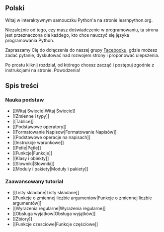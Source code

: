 Polski
------

Witaj w interaktywnym samouczku Python'a na stronie learnpython.org.

Niezależnie od tego, czy masz doświadczenie w programowaniu, ta strona jest przeznaczona dla każdego, kto chce nauczyć się języka programowania Python.

Zapraszamy Cię do dołączenia do naszej grupy <a href="http://www.facebook.com/groups/180708015327157/">Facebooku</a>, gdzie możesz zadać pytanie, dyskutować nad rozwojem strony i proponować ulepszenia.

Po prostu kliknij rozdział, od którego chcesz zacząć i postępuj zgodnie z instrukcjami na stronie. Powodzenia!

Spis treści
-----------

### Nauka podstaw
 - [[Witaj Swiecie|Witaj Świecie]]
 - [[Zmienne i typy]]
 - [[Tablice]]
 - [[Podstawowe operatory]]
 - [[Formatowanie Napisow|Formatowanie Napisów]]
 - [[Podstawowe operacje na napisach]]
 - [[Instrukcje warunkowe]]
 - [[Petle|Pętle]]
 - [[Funkcje|Funkcje]]
 - [[Klasy i obiekty]]
 - [[Slowniki|Słowniki]]
 - [[Moduly i pakiety|Moduły i pakiety]]

### Zaawansowany tutorial
- [[Listy skladane|Listy składane]]
- [[Funkcje o zmiennej liczbie argumentow|Funkcje o zmiennej liczbie argumentów]]
- [[Wyrazenia regularne|Wyrażenia regularne]]
- [[Obsluga wyjatkow|Obsługa wyjątków]]
- [[Zbiory]]
- [[Funkcje czesciowe|Funkcje częściowe]]